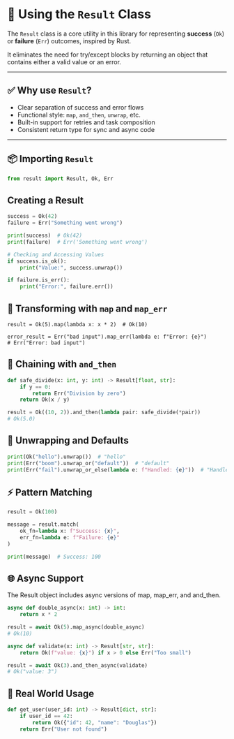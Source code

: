 # 🧩 Using the `Result` Class

The `Result` class is a core utility in this library for representing **success** (`Ok`) or **failure** (`Err`) outcomes, inspired by Rust.

It eliminates the need for try/except blocks by returning an object that contains either a valid value or an error.

---

## ✅ Why use `Result`?

- Clear separation of success and error flows
- Functional style: `map`, `and_then`, `unwrap`, etc.
- Built-in support for retries and task composition
- Consistent return type for sync and async code

---

## 📦 Importing `Result`

```python
from result import Result, Ok, Err
```

## Creating a Result

```python
success = Ok(42)
failure = Err("Something went wrong")

print(success)  # Ok(42)
print(failure)  # Err('Something went wrong')

# Checking and Accessing Values
if success.is_ok():
    print("Value:", success.unwrap())

if failure.is_err():
    print("Error:", failure.err())

```

## 🔁 Transforming with `map` and `map_err`
```
result = Ok(5).map(lambda x: x * 2)  # Ok(10)

error_result = Err("bad input").map_err(lambda e: f"Error: {e}")
# Err("Error: bad input")
```

## 🔗 Chaining with `and_then`

```python
def safe_divide(x: int, y: int) -> Result[float, str]:
    if y == 0:
        return Err("Division by zero")
    return Ok(x / y)

result = Ok((10, 2)).and_then(lambda pair: safe_divide(*pair))
# Ok(5.0)
```

## 🧯 Unwrapping and Defaults

```python
print(Ok("hello").unwrap())  # "hello"
print(Err("boom").unwrap_or("default"))  # "default"
print(Err("fail").unwrap_or_else(lambda e: f"Handled: {e}"))  # "Handled: fail"
```

## ⚡ Pattern Matching

```python
result = Ok(100)

message = result.match(
    ok_fn=lambda x: f"Success: {x}",
    err_fn=lambda e: f"Failure: {e}"
)

print(message)  # Success: 100
```

## 🌐 Async Support
The Result object includes async versions of map, map_err, and and_then.

```python
async def double_async(x: int) -> int:
    return x * 2

result = await Ok(5).map_async(double_async)
# Ok(10)

async def validate(x: int) -> Result[str, str]:
    return Ok(f"value: {x}") if x > 0 else Err("Too small")

result = await Ok(3).and_then_async(validate)
# Ok("value: 3")
```

## 🧪 Real World Usage

```python
def get_user(user_id: int) -> Result[dict, str]:
    if user_id == 42:
        return Ok({"id": 42, "name": "Douglas"})
    return Err("User not found")
```
